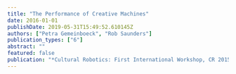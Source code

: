 ```yaml
---
title: "The Performance of Creative Machines"
date: 2016-01-01
publishDate: 2019-05-31T15:49:52.610145Z
authors: ["Petra Gemeinboeck", "Rob Saunders"]
publication_types: ["6"]
abstract: ""
featured: false
publication: "*Cultural Robotics: First International Workshop, CR 2015, IEEE RO-MAN 2015, Kobe, Japan, August 31, 2015. Revised Selected Papers*"
---
```


